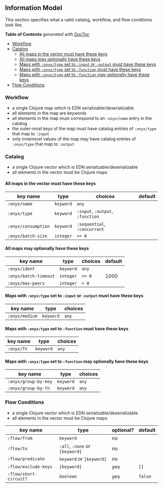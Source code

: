 ## Information Model

This section specifies what a valid catalog, workflow, and flow conditions look like.

<!-- START doctoc generated TOC please keep comment here to allow auto update -->
<!-- DON'T EDIT THIS SECTION, INSTEAD RE-RUN doctoc TO UPDATE -->
**Table of Contents**  *generated with [DocToc](http://doctoc.herokuapp.com/)*

- [Workflow](#workflow)
- [Catalog](#catalog)
  - [All maps in the vector must have these keys](#all-maps-in-the-vector-must-have-these-keys)
  - [All maps may optionally have these keys](#all-maps-may-optionally-have-these-keys)
  - [Maps with `:onyx/type` set to `:input` or `:output` must have these keys](#maps-with-onyxtype-set-to-input-or-output-must-have-these-keys)
  - [Maps with `:onyx/type` set to `:function` must have these keys](#maps-with-onyxtype-set-to-function-must-have-these-keys)
  - [Maps with `:onyx/type` set to `:function` may optionally have these keys](#maps-with-onyxtype-set-to-function-may-optionally-have-these-keys)
- [Flow Conditions](#flow-conditions)

<!-- END doctoc generated TOC please keep comment here to allow auto update -->

### Workflow

- a single Clojure map which is EDN serializable/deserializable
- all elements in the map are keywords
- all elements in the map must correspond to an `:onyx/name` entry in the catalog
- the outer-most keys of the map must have catalog entries of `:onyx/type` that map to `:input`
- only innermost values of the map may have catalog entries of `:onyx/type` that map to `:output`

### Catalog

- a single Clojure vector which is EDN serializable/deserializable
- all elements in the vector must be Clojure maps

#### All maps in the vector must have these keys

| key name             | type       | choices                          | default
|----------------------|------------|----------------------------------|--------
|`:onyx/name`          | `keyword`  | `any`                            |
|`:onyx/type`          | `keyword`  | `:input`, `:output`, `:function` |
|`:onyx/consumption`   | `keyword`  | `:sequential`, `:concurrent`     |
|`:onyx/batch-size`    | `integer`  | `>= 0`                           |

#### All maps may optionally have these keys

| key name             | type       | choices                          | default
|----------------------|------------|----------------------------------|--------
|`:onyx/ident`         | `keyword`  | `any`                            |
|`:onyx/batch-timeout` | `integer`  | `>= 0`                           | 1000
|`:onyx/max-peers`     | `integer`  | `> 0`                            |

#### Maps with `:onyx/type` set to `:input` or `:output` must have these keys

| key name          | type       | choices
|-------------------|------------|----------
|`:onyx/medium`     | `keyword`  | `any`

#### Maps with `:onyx/type` set to `:function` must have these keys

| key name          | type       | choices
|-------------------|------------|----------
|`:onyx/fn`         | `keyword`  | `any`

#### Maps with `:onyx/type` set to `:function` may optionally have these keys

| key name           | type       | choices
|--------------------|------------|----------
|`:onyx/group-by-key`| `keyword`  | `any`
|`:onyx/group-by-fn` | `keyword`  | `any`


### Flow Conditions

- a single Clojure vector which is EDN serializable/deserializable
- all elements in the vector must be Clojure maps

| key name             |type                          | optional?| default
|----------------------|------------------------------|----------|--------
|`:flow/from`          |`keyword`                     | no       |
|`:flow/to`            |`:all`, `:none` or `[keyword]`| no       |
|`:flow/predicate`     |`keyword` or `[keyword]`      | no       |
|`:flow/exclude-keys`  |`[keyword]`                   | yes      | `[]`
|`:flow/short-circuit?`|`boolean`                     | yes      |`false`

